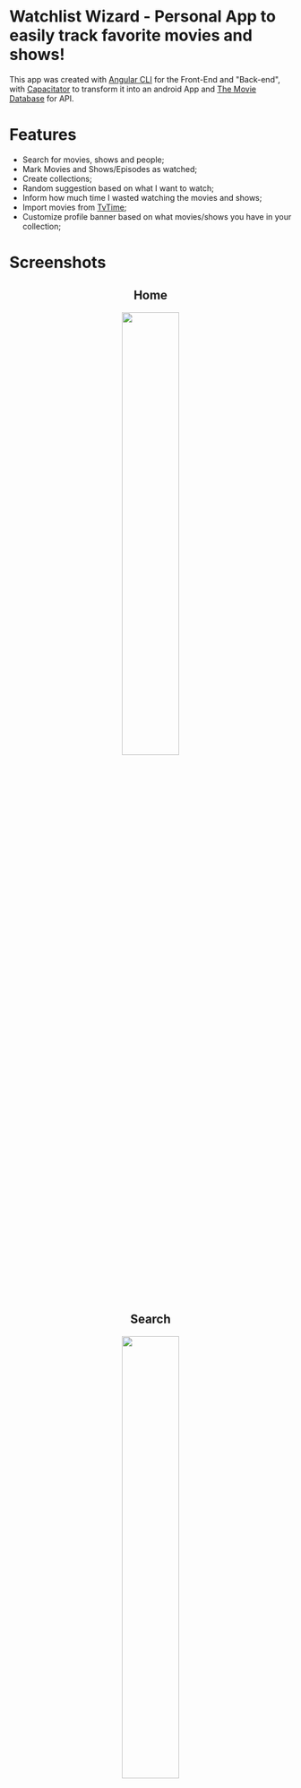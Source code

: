 # Watchlist Wizard - Personal App to easily track favorite movies and shows!

This app was created  with [Angular CLI](https://angular.dev) for the Front-End and "Back-end", with [Capacitator](https://capacitorjs.com) to transform it into an android App and [The Movie Database](https://www.themoviedb.org) for API.


# Features 
- Search for movies, shows and people;
- Mark Movies and Shows/Episodes as watched;
- Create collections;
- Random suggestion based on what I want to watch;
- Inform how much time I wasted watching the movies and shows;
- Import movies from [TvTime](https://www.tvtime.com);
- Customize profile banner based on what movies/shows you have in your collection;


# Screenshots


<div align="center">
    <h2>Home</h2>
    <img src="readme_images/Home.jpg" width="45%" />
</div>

<div align="center">
    <h2>Search</h2>
    <img src="readme_images/Search.jpg" width="45%" />
</div>


<div align="center">
    <h2>Profile</h2>
    <img src="readme_images/Profile.jpg" width="45%" />
</div>


<div align="center">
    <h2>Random Suggestion</h2>
    <img src="readme_images/Suggestion.jpg" width="45%" />
</div>

<div align="center">
    <h2>All Shows And Movies</h2>
    <img src="readme_images/Shows.jpg" width="45%" />
    <img src="readme_images/Movies.jpg" width="45%" />
</div>

<div align="center">
    <h2>Movies/Shows Details</h2>
    <img src="readme_images/Details1.jpg" width="30%" />
    <img src="readme_images/Details2.jpg" width="30%" />
    <img src="readme_images/Details3.jpg" width="30%" />
</p

<div align="center">
    <h2>Person Details</h2>
    <img src="readme_images/Person.jpg" width="45%" />
</div>


# Setup on Your Machine

To set up the project on your machine, follow these steps:

1. Clone the repository:
    ```bash
    git clone https://github.com/JoaoMaio/WatchList-Wizard.git
    ```

2. Navigate to the project directory:
    ```bash
    cd WatchlistWizard
    ```

3. Install the dependencies:
    ```bash
    npm install
    ```

4. Add Android platform:
    ```bash
    npx cap add android
    ```

5. Create a environment.ts file with this:
    ```ts
    export const environment = {
    imgPath: 'https://image.tmdb.org/t/p/w154/',
    backdropPath: 'https://image.tmdb.org/t/p/w1280',
    API_KEY : 'your-api-key',
    BASE_API_URL : 'https://api.themoviedb.org/3/',
    headers: {
        'Content-Type': 'application/json',
        'Authorization': "Bearer your-bearer-token"
        },
    bannerDefault: 'banner.jpg',
    }
    ```

6. Run the application:
    ```bash
    ng serve
    ```

7. Open your browser and go to `http://localhost:4200/` to see the app in action;

8. Some Parts of the App don't work on the browser because, they need the database, which only exists in the Android App.

# Build the App

1. Build the App:
    ```bash
    npm run build  
    ```

2. Sync the Files:
    ```bash
    npx cap sync
    ```

3. Open Android platform:
    ```bash
    npx cap open android
    ```